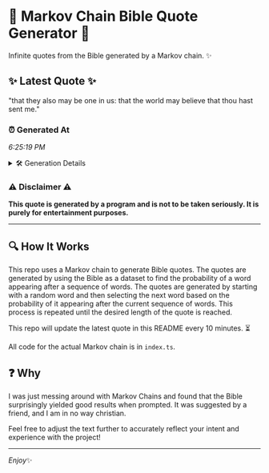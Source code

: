 # 📖 Markov Chain Bible Quote Generator 📖

Infinite quotes from the Bible generated by a Markov chain. ✨

## ✨ Latest Quote ✨
"that they also may be one in us: that the world may believe that thou hast sent me."

### ⏰ Generated At
*6:25:19 PM*

<details>
    <summary>🛠️ Generation Details</summary>
    <p>
        <strong>🌱 Seed:</strong> that<br>
        <strong>🔄 Iterations:</strong> 17<br>
        <strong>📜 Context History:</strong><br>[ that ]: they<br>[ that, they ]: also<br>[ that, they, also ]: may<br>[ that, they, also, may ]: be<br>[ that, they, also, may, be ]: one<br>[ that, they, also, may, be, one ]: in<br>[ they, also, may, be, one, in ]: us:<br>[ also, may, be, one, in, us: ]: that<br>[ may, be, one, in, us:, that ]: the<br>[ be, one, in, us:, that, the ]: world<br>[ one, in, us:, that, the, world ]: may<br>[ in, us:, that, the, world, may ]: believe<br>[ us:, that, the, world, may, believe ]: that<br>[ that, the, world, may, believe, that ]: thou<br>[ the, world, may, believe, that, thou ]: hast<br>[ world, may, believe, that, thou, hast ]: sent<br>[ may, believe, that, thou, hast, sent ]: me.<br>
    </p>
</details>

### ⚠️ Disclaimer ⚠️
**This quote is generated by a program and is not to be taken seriously. It is purely for entertainment purposes.**

---

## 🔍 How It Works

This repo uses a Markov chain to generate Bible quotes. The quotes are generated by using the Bible as a dataset to find the probability of a word appearing after a sequence of words. The quotes are generated by starting with a random word and then selecting the next word based on the probability of it appearing after the current sequence of words. This process is repeated until the desired length of the quote is reached.

This repo will update the latest quote in this README every 10 minutes. ⏳

All code for the actual Markov chain is in `index.ts`.

## ❓ Why

I was just messing around with Markov Chains and found that the Bible surprisingly yielded good results when prompted. 
It was suggested by a friend, and I am in no way christian.

Feel free to adjust the text further to accurately reflect your intent and experience with the project!

---

*Enjoy*✨

